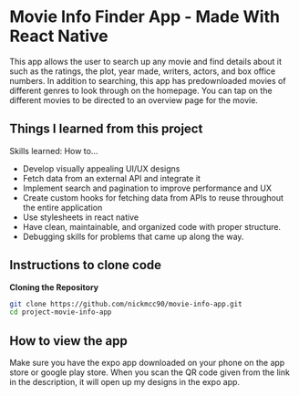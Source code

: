 # Movie Info Finder App - Made With React Native

This app allows the user to search up any movie and find details about it such as the ratings, the plot, year made, writers, actors, and box
office numbers. In addition to searching, this app has predownloaded movies of different genres to look through on the homepage. You can tap on
the different movies to be directed to an overview page for the movie.

## Things I learned from this project

Skills learned: 
How to...
* Develop visually appealing UI/UX designs
* Fetch data from an external API and integrate it
* Implement search and pagination to improve performance and UX
* Create custom hooks for fetching data from APIs to reuse throughout the entire application
* Use stylesheets in react native 
* Have clean, maintainable, and organized code with proper structure.
* Debugging skills for problems that came up along the way.

## Instructions to clone code

**Cloning the Repository**

```bash
git clone https://github.com/nickmcc90/movie-info-app.git
cd project-movie-info-app
```

## How to view the app
Make sure you have the expo app downloaded on your phone on the app store or google play store. When you scan the QR code given from the link in the description, it will open up my designs in the expo app.
